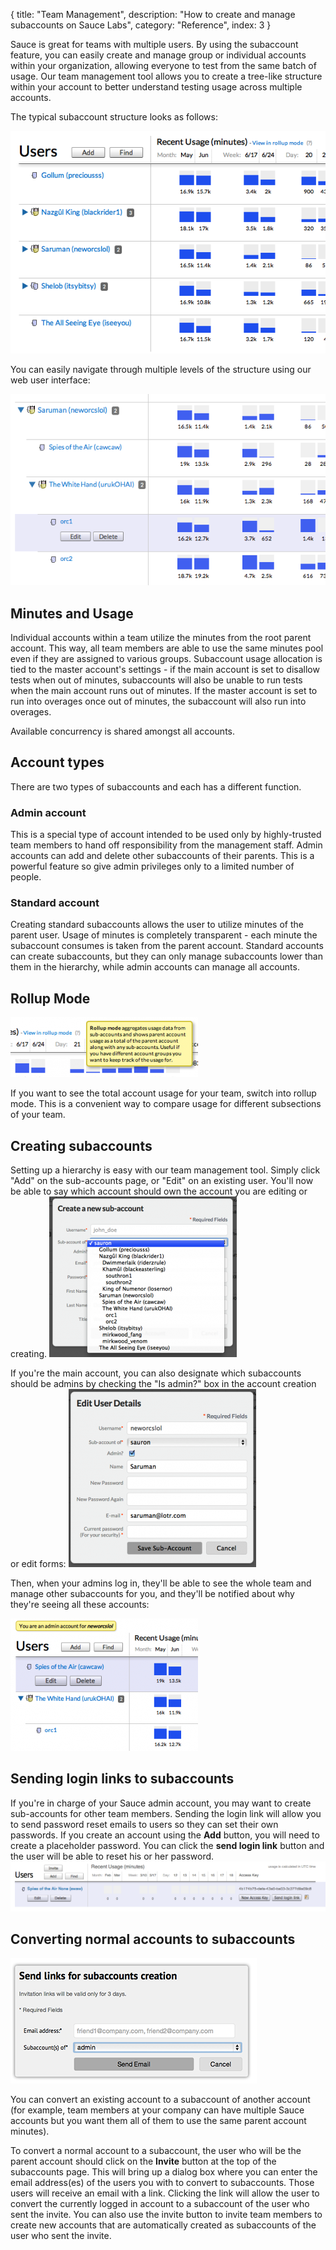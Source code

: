 {
  title: "Team Management",
  description: "How to create and manage subaccounts on Sauce Labs",
  category: "Reference",
  index: 3
}

Sauce is great for teams with multiple users. By using the subaccount feature, you can easily create and manage group or individual accounts within your organization, allowing everyone to test from the same batch of usage. Our team management tool allows you to create a tree-like structure within your account to better understand testing usage across multiple accounts.

The typical subaccount structure looks as follows:

!["Sauce Labs subaccounts feature"](/images/reference/team-management/02-basic2.png "Sauce Labs sub-accounts feature")

You can easily navigate through multiple levels of the structure using our web user interface:

!["Sub-accounts multiple levels"](/images/reference/team-management/03-embedded.png "Sub-accounts multiple levels")

Minutes and Usage
-------
Individual accounts within a team utilize the minutes from the root parent account. This way, all team members are able to use the same minutes pool even if they are assigned to various groups. Subaccount usage allocation is tied to the master account's settings - if the main account is set to disallow tests when out of minutes, subaccounts will also be unable to run tests when the main account runs out of minutes. If the master account is set to run into overages once out of minutes, the subaccount will also run into overages.

Available concurrency is shared amongst all accounts.

Account types
-------------
There are two types of subaccounts and each has a different function.


### Admin account
This is a special type of account intended to be used only by highly-trusted team members to hand off responsibility from the management staff. Admin accounts can add and delete other subaccounts of their parents. This is a powerful feature so give admin privileges only to a limited number of people.


### Standard account
Creating standard subaccounts allows the user to utilize minutes of the parent user. Usage of minutes is completely transparent - each minute the subaccount consumes is taken from the parent account. Standard accounts can create subaccounts, but they can only manage subaccounts lower than them in the hierarchy, while admin accounts can manage all accounts.


Rollup Mode
-----------
![Rollup Mode for Sauce Labs subaccounts](/images/reference/team-management/04a-rollup-mode-300x96.png "Rollup Mode for Sauce Labs sub-accounts")

If you want to see the total account usage for your team, switch into rollup mode. This is a convenient way to compare usage for different subsections of your team.


Creating subaccounts
-------------------
Setting up a hierarchy is easy with our team management tool. Simply click "Add" on the sub-accounts page, or "Edit" on an existing user. You'll now be able to say which account should own the account you are editing or creating.
![Creating subaccounts - step 1](/images/reference/team-management/06-create-new-300x257.png "Creating sub-accounts - step 1")

If you're the main account, you can also designate which subaccounts should be admins by checking the "Is admin?" box in the account creation or edit forms:
![Creating subaccounts - step 2](/images/reference/team-management/07-edit-admin-300x285.png "Creating sub-accounts - step 2")

Then, when your admins log in, they'll be able to see the whole team and manage other subaccounts for you, and they'll be notified about why they're seeing all these accounts:

![Creating subaccounts - step 3](/images/reference/team-management/08-as-admin-300x212.png "Creating sub-accounts - step 3")


Sending login links to subaccounts
--------------------------------
If you're in charge of your Sauce admin account, you may want to create sub-accounts for other team members. Sending the login link will allow you to send password reset emails to users so they can set their own passwords. If you create an account using the **Add** button, you will need to create a placeholder password. You can click the **send login link** button and the user will be able to reset his or her password.
![sub-account login link](/images/reference/team-management/send_login_link.png "sub-account login link")


Converting normal accounts to subaccounts
-----------------------------------------
![Invite](/images/reference/team-management/invite.png "Invite")

You can convert an existing account to a subaccount of another account (for example, team members at your company can have multiple Sauce accounts but you want them all of them to use the same parent account minutes).

To convert a normal account to a subaccount, the user who will be the parent account should click on the **Invite** button at the top of the subaccounts page. This will bring up a dialog box where you can enter the email address(es) of the users you with to convert to subaccounts. Those users will receive an email with a link. Clicking the link will allow the user to convert the currently logged in account to a subaccount of the user who sent the invite. You can also use the invite button to invite team members to create new accounts that are automatically created as subaccounts of the user who sent the invite.
